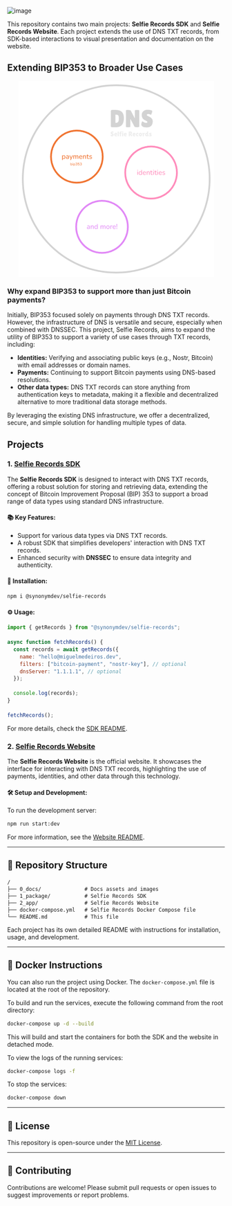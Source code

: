 ![image](https://github.com/user-attachments/assets/23716bc3-a8ce-49d0-989f-5003f95b7cfc)

This repository contains two main projects: **Selfie Records SDK** and **Selfie Records Website**. Each project extends the use of DNS TXT records, from SDK-based interactions to visual presentation and documentation on the website.

## Extending BIP353 to Broader Use Cases

<div align="center">
  <img src="./0_docs/dns.png" alt="DNS use cases" style="width: 453px; margin: 0 auto; display: block;">
</div>

### Why expand BIP353 to support more than just Bitcoin payments?

Initially, BIP353 focused solely on payments through DNS TXT records. However, the infrastructure of DNS is versatile and secure, especially when combined with DNSSEC. This project, Selfie Records, aims to expand the utility of BIP353 to support a variety of use cases through TXT records, including:

- **Identities:** Verifying and associating public keys (e.g., Nostr, Bitcoin) with email addresses or domain names.
- **Payments:** Continuing to support Bitcoin payments using DNS-based resolutions.
- **Other data types:** DNS TXT records can store anything from authentication keys to metadata, making it a flexible and decentralized alternative to more traditional data storage methods.

By leveraging the existing DNS infrastructure, we offer a decentralized, secure, and simple solution for handling multiple types of data.


## Projects

### 1. [Selfie Records SDK](./1_package/README.md)

The **Selfie Records SDK** is designed to interact with DNS TXT records, offering a robust solution for storing and retrieving data, extending the concept of Bitcoin Improvement Proposal (BIP) 353 to support a broad range of data types using standard DNS infrastructure.

#### 📚 Key Features:
- Support for various data types via DNS TXT records.
- A robust SDK that simplifies developers' interaction with DNS TXT records.
- Enhanced security with **DNSSEC** to ensure data integrity and authenticity.

#### 🚀 Installation:
```bash
npm i @synonymdev/selfie-records
```

#### ⚙️ Usage:
```javascript
import { getRecords } from "@synonymdev/selfie-records";

async function fetchRecords() {
  const records = await getRecords({
    name: "hello@miguelmedeiros.dev",
    filters: ["bitcoin-payment", "nostr-key"], // optional
    dnsServer: "1.1.1.1", // optional
  });

  console.log(records);
}

fetchRecords();
```

For more details, check the [SDK README](./1_package/README.md).

### 2. [Selfie Records Website](./2_app/README.md)

The **Selfie Records Website** is the official website. It showcases the interface for interacting with DNS TXT records, highlighting the use of payments, identities, and other data through this technology.

#### 🛠️ Setup and Development:
To run the development server:
```bash
npm run start:dev
```

For more information, see the [Website README](./2_app/README.md).

---

## 📂 Repository Structure

```plaintext
/
├── 0_docs/              # Docs assets and images
├── 1_package/           # Selfie Records SDK
├── 2_app/               # Selfie Records Website
├── docker-compose.yml   # Selfie Records Docker Compose file
└── README.md            # This file
```

Each project has its own detailed README with instructions for installation, usage, and development.

---

## 🐋 Docker Instructions

You can also run the project using Docker. The `docker-compose.yml` file is located at the root of the repository.

To build and run the services, execute the following command from the root directory:

```bash
docker-compose up -d --build
```

This will build and start the containers for both the SDK and the website in detached mode.

To view the logs of the running services:

```bash
docker-compose logs -f
```

To stop the services:

```bash
docker-compose down
```

---

## 📜 License

This repository is open-source under the [MIT License](./LICENSE).

---

## 🤝 Contributing

Contributions are welcome! Please submit pull requests or open issues to suggest improvements or report problems.
